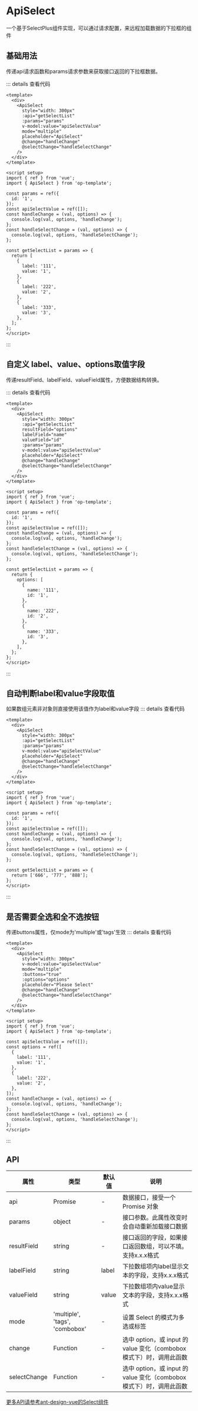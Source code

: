 # ApiSelect
一个基于SelectPlus组件实现，可以通过请求配置，来远程加载数据的下拉框的组件

## 基础用法
传递api请求函数和params请求参数来获取接口返回的下拉框数据。
<script setup>
import ApiSelect from '@/views/form/apiSelect/apiSelect.vue'
import ApiSelectCustom from '@/views/form/apiSelect/apiSelectCustom.vue'
import ApiSelectAuto from '@/views/form/apiSelect/apiSelectAuto.vue'
import SelectPlus from '@/views/form/selectPlus.vue'
</script>

<ApiSelect />
::: details 查看代码

```vue
<template>
  <div>
    <ApiSelect
      style="width: 300px"
      :api="getSelectList"
      :params="params"
      v-model:value="apiSelectValue"
      mode="multiple"
      placeholder="ApiSelect"
      @change="handleChange"
      @selectChange="handleSelectChange"
    />
  </div>
</template>

<script setup>
import { ref } from 'vue';
import { ApiSelect } from 'op-template';

const params = ref({
  id: '1',
});
const apiSelectValue = ref([]);
const handleChange = (val, options) => {
  console.log(val, options, 'handleChange');
};
const handleSelectChange = (val, options) => {
  console.log(val, options, 'handleSelectChange');
};

const getSelectList = params => {
  return [
    {
      label: '111',
      value: '1',
    },
    {
      label: '222',
      value: '2',
    },
    {
      label: '333',
      value: '3',
    },
  ];
};
</script>

```
:::


## 自定义 label、value、options取值字段
传递resultField、labelField、valueField属性，方便数据结构转换。
<ApiSelectCustom />

::: details 查看代码
```vue
<template>
  <div>
    <ApiSelect
      style="width: 300px"
      :api="getSelectList"
      resultField="options"
      labelField="name"
      valueField="id"
      :params="params"
      v-model:value="apiSelectValue"
      placeholder="ApiSelect"
      @change="handleChange"
      @selectChange="handleSelectChange"
    />
  </div>
</template>

<script setup>
import { ref } from 'vue';
import { ApiSelect } from 'op-template';

const params = ref({
  id: '1',
});
const apiSelectValue = ref([]);
const handleChange = (val, options) => {
  console.log(val, options, 'handleChange');
};
const handleSelectChange = (val, options) => {
  console.log(val, options, 'handleSelectChange');
};

const getSelectList = params => {
  return {
    options: [
      {
        name: '111',
        id: '1',
      },
      {
        name: '222',
        id: '2',
      },
      {
        name: '333',
        id: '3',
      },
    ],
  };
};
</script>
```
:::

## 自动判断label和value字段取值
如果数组元素非对象则直接使用该值作为label和value字段
<ApiSelectAuto />
::: details 查看代码
```vue
<template>
  <div>
    <ApiSelect
      style="width: 300px"
      :api="getSelectList"
      :params="params"
      v-model:value="apiSelectValue"
      placeholder="ApiSelect"
      @change="handleChange"
      @selectChange="handleSelectChange"
    />
  </div>
</template>

<script setup>
import { ref } from 'vue';
import { ApiSelect } from 'op-template';

const params = ref({
  id: '1',
});
const apiSelectValue = ref([]);
const handleChange = (val, options) => {
  console.log(val, options, 'handleChange');
};
const handleSelectChange = (val, options) => {
  console.log(val, options, 'handleSelectChange');
};

const getSelectList = params => {
  return ['666', '777', '888'];
};
</script>
```
:::

## 是否需要全选和全不选按钮
传递buttons属性，仅mode为'multiple'或'tags'生效
<SelectPlus />
::: details 查看代码
```vue
<template>
  <div>
    <ApiSelect
      style="width: 300px"
      v-model:value="apiSelectValue"
      mode="multiple"
      :buttons="true"
      :options="options"
      placeholder="Please Select"
      @change="handleChange"
      @selectChange="handleSelectChange"
    />
  </div>
</template>

<script setup>
import { ref } from 'vue';
import { ApiSelect } from 'op-template';

const apiSelectValue = ref([]);
const options = ref([
  {
    label: '111',
    value: '1',
  },
  {
    label: '222',
    value: '2',
  },
]);
const handleChange = (val, options) => {
  console.log(val, options, 'handleChange');
};
const handleSelectChange = (val, options) => {
  console.log(val, options, 'handleSelectChange');
};
</script>

```
:::

## API
| 属性 |类型  |默认值  |说明  |
| --- | --- | --- | --- |
|api  |Promise  | - |数据接口，接受一个 Promise 对象  |
| params |object  |-  | 接口参数。此属性改变时会自动重新加载接口数据 |
|resultField  | string | - | 接口返回的字段，如果接口返回数组，可以不填。支持x.x.x格式 |
|labelField  | string | label | 下拉数组项内label显示文本的字段，支持x.x.x格式 |
|valueField  | string | value | 下拉数组项内value显示文本的字段，支持x.x.x格式 |
|mode | 'multiple', 'tags',  'combobox' | - | 设置 Select 的模式为多选或标签 |
|change  | Function | - | 选中 option，或 input 的 value 变化（combobox 模式下）时，调用此函数 |
|selectChange  | Function | - | 选中 option，或 input 的 value 变化（combobox 模式下）时，调用此函数 |

[更多API请参考ant-design-vue的Select组件](https://3x.antdv.com/components/select-cn#API)

